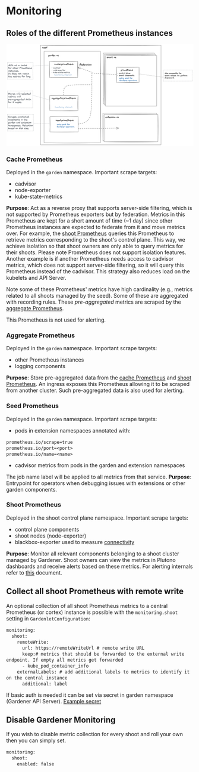 # Monitoring

## Roles of the different Prometheus instances

![monitoring](./images/monitoring.png)

### Cache Prometheus

Deployed in the `garden` namespace. Important scrape targets:

- cadvisor
- node-exporter
- kube-state-metrics

**Purpose**: Act as a reverse proxy that supports server-side filtering, which is not supported by Prometheus exporters but by federation. Metrics in this Prometheus are kept for a short amount of time (~1 day) since other Prometheus instances are expected to federate from it and move metrics over. For example, the [shoot Prometheus](#shoot-prometheus) queries this Prometheus to retrieve metrics corresponding to the shoot's control plane. This way, we achieve isolation so that shoot owners are only able to query metrics for their shoots. Please note Prometheus does not support isolation features. Another example is if another Prometheus needs access to cadvisor metrics, which does not support server-side filtering, so it will query this Prometheus instead of the cadvisor. This strategy also reduces load on the kubelets and API Server.

Note some of these Prometheus' metrics have high cardinality (e.g., metrics related to all shoots managed by the seed). Some of these are aggregated with recording rules. These _pre-aggregated_ metrics are scraped by the [aggregate Prometheus](#aggregate-prometheus).

This Prometheus is not used for alerting.

### Aggregate Prometheus

Deployed in the `garden` namespace. Important scrape targets:

- other Prometheus instances
- logging components

**Purpose**: Store pre-aggregated data from the [cache Prometheus](#cache-prometheus) and [shoot Prometheus](#shoot-prometheus). An ingress exposes this Prometheus allowing it to be scraped from another cluster. Such pre-aggregated data is also used for alerting.

### Seed Prometheus

Deployed in the `garden` namespace. Important scrape targets:

- pods in extension namespaces annotated with:
```
prometheus.io/scrape=true
prometheus.io/port=<port>
prometheus.io/name=<name>
```
- cadvisor metrics from pods in the garden and extension namespaces

The job name label will be applied to all metrics from that service.
**Purpose**: Entrypoint for operators when debugging issues with extensions or other garden components.

### Shoot Prometheus

Deployed in the shoot control plane namespace. Important scrape targets:

- control plane components
- shoot nodes (node-exporter)
- blackbox-exporter used to measure [connectivity](connectivity.md)

**Purpose**: Monitor all relevant components belonging to a shoot cluster managed by Gardener. Shoot owners can view the metrics in Plutono dashboards and receive alerts based on these metrics. For alerting internals refer to [this](alerting.md) document.

## Collect all shoot Prometheus with remote write

An optional collection of all shoot Prometheus metrics to a central Prometheus (or cortex) instance is possible with the `monitoring.shoot` setting in `GardenletConfiguration`:
```
monitoring:
  shoot:
    remoteWrite:
      url: https://remoteWriteUrl # remote write URL
      keep:# metrics that should be forwarded to the external write endpoint. If empty all metrics get forwarded
      - kube_pod_container_info
    externalLabels: # add additional labels to metrics to identify it on the central instance
      additional: label
```

If basic auth is needed it can be set via secret in garden namespace (Gardener API Server). [Example secret](../../example/10-secret-remote-write.yaml)

## Disable Gardener Monitoring

If you wish to disable metric collection for every shoot and roll your own then you can simply set.
```
monitoring:
  shoot:
    enabled: false
```

